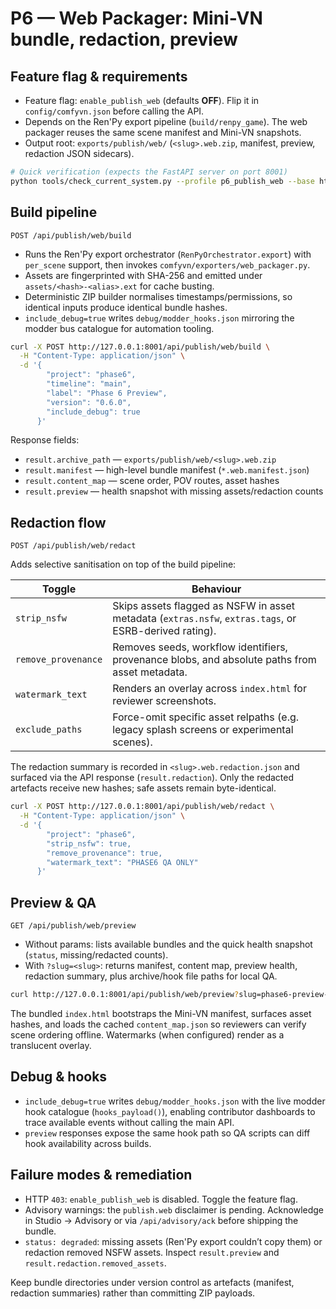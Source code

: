 # P6 — Web Packager: Mini-VN bundle, redaction, preview

## Feature flag & requirements
- Feature flag: `enable_publish_web` (defaults **OFF**). Flip it in `config/comfyvn.json` before calling the API.
- Depends on the Ren'Py export pipeline (`build/renpy_game`). The web packager reuses the same scene manifest and Mini-VN snapshots.
- Output root: `exports/publish/web/` (`<slug>.web.zip`, manifest, preview, redaction JSON sidecars).

```bash
# Quick verification (expects the FastAPI server on port 8001)
python tools/check_current_system.py --profile p6_publish_web --base http://127.0.0.1:8001
```

## Build pipeline
`POST /api/publish/web/build`

- Runs the Ren'Py export orchestrator (`RenPyOrchestrator.export`) with `per_scene` support, then invokes `comfyvn/exporters/web_packager.py`.
- Assets are fingerprinted with SHA-256 and emitted under `assets/<hash>-<alias>.ext` for cache busting.
- Deterministic ZIP builder normalises timestamps/permissions, so identical inputs produce identical bundle hashes.
- `include_debug=true` writes `debug/modder_hooks.json` mirroring the modder bus catalogue for automation tooling.

```bash
curl -X POST http://127.0.0.1:8001/api/publish/web/build \
  -H "Content-Type: application/json" \
  -d '{
        "project": "phase6",
        "timeline": "main",
        "label": "Phase 6 Preview",
        "version": "0.6.0",
        "include_debug": true
      }'
```

Response fields:
- `result.archive_path` — `exports/publish/web/<slug>.web.zip`
- `result.manifest` — high-level bundle manifest (`*.web.manifest.json`)
- `result.content_map` — scene order, POV routes, asset hashes
- `result.preview` — health snapshot with missing assets/redaction counts

## Redaction flow
`POST /api/publish/web/redact`

Adds selective sanitisation on top of the build pipeline:

| Toggle | Behaviour |
| --- | --- |
| `strip_nsfw` | Skips assets flagged as NSFW in asset metadata (`extras.nsfw`, `extras.tags`, or ESRB-derived rating). |
| `remove_provenance` | Removes seeds, workflow identifiers, provenance blobs, and absolute paths from asset metadata. |
| `watermark_text` | Renders an overlay across `index.html` for reviewer screenshots. |
| `exclude_paths` | Force-omit specific asset relpaths (e.g. legacy splash screens or experimental scenes). |

The redaction summary is recorded in `<slug>.web.redaction.json` and surfaced via the API response (`result.redaction`). Only the redacted artefacts receive new hashes; safe assets remain byte-identical.

```bash
curl -X POST http://127.0.0.1:8001/api/publish/web/redact \
  -H "Content-Type: application/json" \
  -d '{
        "project": "phase6",
        "strip_nsfw": true,
        "remove_provenance": true,
        "watermark_text": "PHASE6 QA ONLY"
      }'
```

## Preview & QA
`GET /api/publish/web/preview`

- Without params: lists available bundles and the quick health snapshot (`status`, missing/redacted counts).
- With `?slug=<slug>`: returns manifest, content map, preview health, redaction summary, plus archive/hook file paths for local QA.

```bash
curl http://127.0.0.1:8001/api/publish/web/preview?slug=phase6-preview-0-6-0
```

The bundled `index.html` bootstraps the Mini-VN manifest, surfaces asset hashes, and loads the cached `content_map.json` so reviewers can verify scene ordering offline. Watermarks (when configured) render as a translucent overlay.

## Debug & hooks
- `include_debug=true` writes `debug/modder_hooks.json` with the live modder hook catalogue (`hooks_payload()`), enabling contributor dashboards to trace available events without calling the main API.
- `preview` responses expose the same hook path so QA scripts can diff hook availability across builds.

## Failure modes & remediation
- HTTP `403`: `enable_publish_web` is disabled. Toggle the feature flag.
- Advisory warnings: the `publish.web` disclaimer is pending. Acknowledge in Studio → Advisory or via `/api/advisory/ack` before shipping the bundle.
- `status: degraded`: missing assets (Ren'Py export couldn’t copy them) or redaction removed NSFW assets. Inspect `result.preview` and `result.redaction.removed_assets`.

Keep bundle directories under version control as artefacts (manifest, redaction summaries) rather than committing ZIP payloads.
